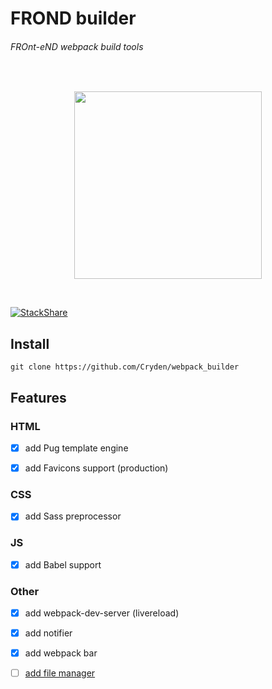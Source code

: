 # FROND builder
###### FROnt-eND webpack build tools

</br>
<p align='center'>
  <img  src='.app//assets/logo.png' width='300'/>
</p>
</br>

[![StackShare](https://img.shields.io/badge/tech-stack-0690fa.svg?style=flat)](https://stackshare.io/Cryden/frond)

## Install

``` 
git clone https://github.com/Cryden/webpack_builder
```

## Features

### HTML

- [x] add Pug template engine

- [x] add Favicons support (production)

### CSS

- [x] add Sass preprocessor

### JS

- [x] add Babel support

### Other

- [x] add webpack-dev-server (livereload)

- [x] add notifier

- [x] add webpack bar

- [ ] [add file manager](https://www.npmjs.com/package/filemanager-webpack-plugin)
